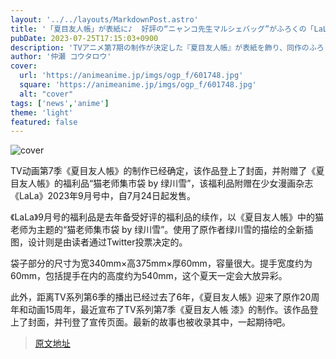 ```yaml
---
layout: '../../layouts/MarkdownPost.astro'
title: '「夏目友人帳」が表紙に♪  好評の“ニャンコ先生マルシェバッグ”がふろくの「LaLa」9月号が発売中'
pubDate: 2023-07-25T17:15:03+0900
description: 'TVアニメ第7期の制作が決定した『夏目友人帳』が表紙を飾り、同作のふろく「ニャンコ先生マルシェバッグ 『夏目友人帳』by緑川ゆき」も付く少女マンガ誌「LaLa」の2023年9月号が、7月24日より発売中だ。'
author: '仲瀬 コウタロウ'
cover:
  url: 'https://animeanime.jp/imgs/ogp_f/601748.jpg'
  square: 'https://animeanime.jp/imgs/ogp_f/601748.jpg'
  alt: "cover"
tags: ['news','anime']
theme: 'light'
featured: false
---
```


![cover](https://animeanime.jp/imgs/ogp_f/601748.jpg)

TV动画第7季《夏目友人帳》的制作已经确定，该作品登上了封面，并附赠了《夏目友人帳》的福利品“猫老师集市袋 by 绿川雪”，该福利品附赠在少女漫画杂志《LaLa》2023年9月号中，自7月24日起发售。

《LaLa》9月号的福利品是去年备受好评的福利品的续作，以《夏目友人帳》中的猫老师为主题的“猫老师集市袋 by 绿川雪”。使用了原作者绿川雪的描绘的全新插图，设计则是由读者通过Twitter投票决定的。

袋子部分的尺寸为宽340mm×高375mm×厚60mm，容量很大。提手宽度约为60mm，包括提手在内的高度约为540mm，这个夏天一定会大放异彩。

此外，距离TV系列第6季的播出已经过去了6年，《夏目友人帳》迎来了原作20周年和动画15周年，最近宣布了TV系列第7季《夏目友人帳 漆》的制作。该作品登上了封面，并刊登了宣传页面。最新的故事也被收录其中，一起期待吧。

>[原文地址](https://animeanime.jp/article/2023/07/25/78820.html)  